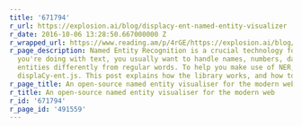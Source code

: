 ```yaml
---
title: '671794'
r_url: https://explosion.ai/blog/displacy-ent-named-entity-visualizer
r_date: 2016-10-06 13:28:50.667000000 Z
r_wrapped_url: https://www.reading.am/p/4rGE/https://explosion.ai/blog/displacy-ent-named-entity-visualizer
r_page_description: Named Entity Recognition is a crucial technology for NLP. Whatever
  you're doing with text, you usually want to handle names, numbers, dates and other
  entities differently from regular words. To help you make use of NER, we've released
  displaCy-ent.js. This post explains how the library works, and how to use it.
r_page_title: An open-source named entity visualiser for the modern web
r_title: An open-source named entity visualiser for the modern web
r_id: '671794'
r_page_id: '491559'
---
```


